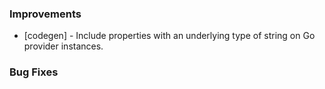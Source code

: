 ### Improvements


- [codegen] - Include properties with an underlying type of string on Go provider instances.

### Bug Fixes


